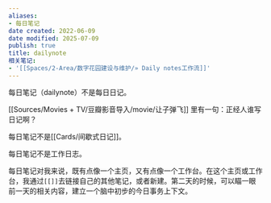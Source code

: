 ```yaml
---
aliases:
- 每日笔记
date created: 2022-06-09
date modified: 2025-07-09
publish: true
title: dailynote
相关笔记:
- '[[Spaces/2-Area/数字花园建设与维护/» Daily notes工作流]]'
---
```

每日笔记（dailynote）不是每日日记。

[[Sources/Movies + TV/豆瓣影音导入/movie/让子弹飞]] 里有一句：正经人谁写日记啊？

每日笔记不是[[Cards/间歇式日记]]。

每日笔记不是工作日志。

每日笔记对我来说，既有点像一个主页，又有点像一个工作台。在这个主页或工作台，我通过`[[]]`去链接自己的其他笔记，或者新建。第二天的时候，可以瞄一眼前一天的相关内容，建立一个脑中初步的今日事务上下文。
